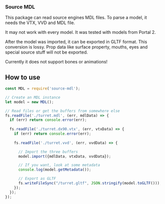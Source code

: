 ### Source MDL

This package can read source engines MDL files. To parse a model, it needs the VTX, VVD and MDL file.

It may not work with every model. It was tested with models from Portal 2.

After the model was imported, it can be exported in GLTF format. This conversion is lossy. Prop data like surface property, mouths, eyes and special source stuff will not be exported.

Currently it does not support bones or animations!

## How to use
```js
const MDL = require('source-mdl');

// Create an MDL instance
let model = new MDL();

// Read files or get the buffers from somewhere else
fs.readFile('./turret.mdl', (err, mdlData) => {
  if (err) return console.error(err);
  
  fs.readFile('./turret.dx90.vtx', (err, vtxData) => {
    if (err) return console.error(err);
    
    fs.readFile('./turret.vvd', (err, vvdData) => {

      // Import the three buffers
      model.import({mdlData, vtxData, vvdData});

      // If you want, look at some metadata
      console.log(model.getMetadata());

      // Export as GLTF
      fs.writeFileSync("/turret.gltf", JSON.stringify(model.toGLTF()));
    });
  });
});
```
